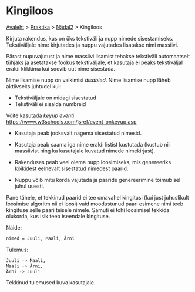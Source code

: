 # Kingiloos
[Avaleht](../../../README.md) > [Praktika](../../README.md) > [Nädal2](../README.md) > Kingiloos

Kirjuta rakendus, kus on üks tekstiväli ja nupp nimede sisestamiseks.
Tekstiväljale nime kirjutades ja nuppu vajutades lisatakse nimi massiivi.

Pärast nupuvajutust ja nime massiivi lisamist tehakse tekstiväli automaatselt tühjaks ja asetatakse fookus tekstiväljale,
et kasutaja ei peaks tekstiväljal eraldi klikkima kui soovib uut nime sisestada.

Nime lisamise nupp on vaikimisi *disabled*. Nime lisamise nupp läheb aktiivseks juhtudel kui:
- Tekstiväljale on midagi sisestatud
- Tekstiväli ei sisalda numbreid

Võite kasutada *keyup event*i https://www.w3schools.com/jsref/event_onkeyup.asp

- Kasutaja peab jooksvalt nägema sisestatud nimesid.
- Kasutaja peab saama iga nime eraldi listist kustutada (kustub nii massiivist ning ka kasutajale kuvatud nimede nimekirjast).

- Rakenduses peab veel olema nupp loosimiseks, mis genereeriks kõikidest eelnevalt sisestatud nimedest paarid.
- Nuppu võib mitu korda vajutada ja paaride genereerimine toimub sel juhul uuesti.

Pane tähele, et tekkinud paarid ei tee omavahel kingitusi (kui just juhuslikult loosimise algoritm nii ei loosi) vaid moodustunud paari esimene nimi teeb kingituse selle paari teisele nimele.
Samuti ei tohi loosimisel tekkida olukorda, kus isik teeb iseendale kingituse.

Näide:
```bash
nimed = Juuli, Maali, Ärni
```
Tulemus:
```bash
Juuli -> Maali,
Maali -> Ärni,
Ärni -> Juuli
```
Tekkinud tulemused kuva kasutajale.
